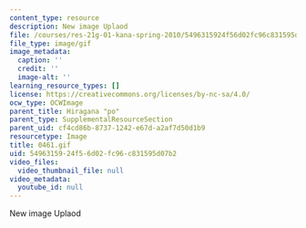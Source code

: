 ```yaml
---
content_type: resource
description: New image Uplaod
file: /courses/res-21g-01-kana-spring-2010/5496315924f56d02fc96c831595d07b2_0461.gif
file_type: image/gif
image_metadata:
  caption: ''
  credit: ''
  image-alt: ''
learning_resource_types: []
license: https://creativecommons.org/licenses/by-nc-sa/4.0/
ocw_type: OCWImage
parent_title: Hiragana "po"
parent_type: SupplementalResourceSection
parent_uid: cf4cd86b-8737-1242-e67d-a2af7d50d1b9
resourcetype: Image
title: 0461.gif
uid: 54963159-24f5-6d02-fc96-c831595d07b2
video_files:
  video_thumbnail_file: null
video_metadata:
  youtube_id: null
---
```

New image Uplaod